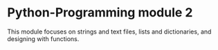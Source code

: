 # Python-Programming module 2
This module focuses on strings and text files, lists and dictionaries, and designing with functions.
